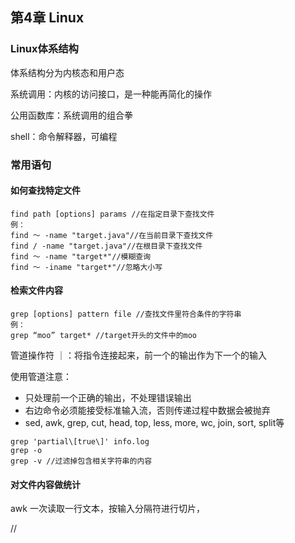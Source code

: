 ## 第4章 Linux

### Linux体系结构

体系结构分为内核态和用户态

系统调用：内核的访问接口，是一种能再简化的操作

公用函数库：系统调用的组合拳

shell：命令解释器，可编程

### 常用语句

#### 如何查找特定文件

```shell
find path [options] params //在指定目录下查找文件
例：
find ～ -name "target.java"//在当前目录下查找文件
find / -name "target.java"//在根目录下查找文件
find ～ -name "target*"//模糊查询
find ～ -iname "target*"//忽略大小写
```

#### 检索文件内容

```shell
grep [options] pattern file //查找文件里符合条件的字符串
例：
grep “moo” target* //target开头的文件中的moo
```

管道操作符 ｜：将指令连接起来，前一个的输出作为下一个的输入

使用管道注意：

* 只处理前一个正确的输出，不处理错误输出
* 右边命令必须能接受标准输入流，否则传递过程中数据会被抛弃
* sed, awk, grep, cut, head, top, less, more, wc, join, sort, split等

```
grep 'partial\[true\]' info.log
grep -o 
grep -v //过滤掉包含相关字符串的内容
```

#### 对文件内容做统计

awk 一次读取一行文本，按输入分隔符进行切片，

//